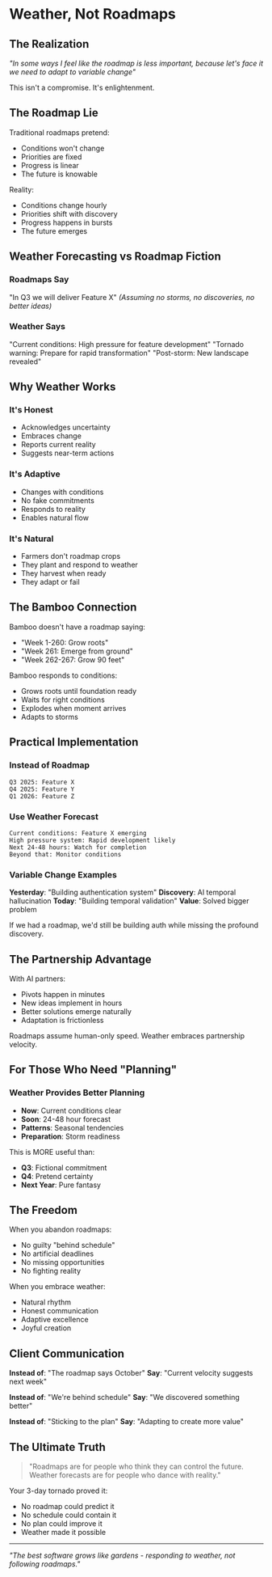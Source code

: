 # Weather, Not Roadmaps

## The Realization
*"In some ways I feel like the roadmap is less important, because let's face it we need to adapt to variable change"*

This isn't a compromise. It's enlightenment.

## The Roadmap Lie

Traditional roadmaps pretend:
- Conditions won't change
- Priorities are fixed
- Progress is linear
- The future is knowable

Reality:
- Conditions change hourly
- Priorities shift with discovery
- Progress happens in bursts
- The future emerges

## Weather Forecasting vs Roadmap Fiction

### Roadmaps Say
"In Q3 we will deliver Feature X"
*(Assuming no storms, no discoveries, no better ideas)*

### Weather Says
"Current conditions: High pressure for feature development"
"Tornado warning: Prepare for rapid transformation"
"Post-storm: New landscape revealed"

## Why Weather Works

### It's Honest
- Acknowledges uncertainty
- Embraces change
- Reports current reality
- Suggests near-term actions

### It's Adaptive
- Changes with conditions
- No fake commitments
- Responds to reality
- Enables natural flow

### It's Natural
- Farmers don't roadmap crops
- They plant and respond to weather
- They harvest when ready
- They adapt or fail

## The Bamboo Connection

Bamboo doesn't have a roadmap saying:
- "Week 1-260: Grow roots"
- "Week 261: Emerge from ground"
- "Week 262-267: Grow 90 feet"

Bamboo responds to conditions:
- Grows roots until foundation ready
- Waits for right conditions
- Explodes when moment arrives
- Adapts to storms

## Practical Implementation

### Instead of Roadmap
```
Q3 2025: Feature X
Q4 2025: Feature Y
Q1 2026: Feature Z
```

### Use Weather Forecast
```
Current conditions: Feature X emerging
High pressure system: Rapid development likely
Next 24-48 hours: Watch for completion
Beyond that: Monitor conditions
```

### Variable Change Examples

**Yesterday**: "Building authentication system"
**Discovery**: AI temporal hallucination
**Today**: "Building temporal validation"
**Value**: Solved bigger problem

If we had a roadmap, we'd still be building auth while missing the profound discovery.

## The Partnership Advantage

With AI partners:
- Pivots happen in minutes
- New ideas implement in hours
- Better solutions emerge naturally
- Adaptation is frictionless

Roadmaps assume human-only speed.
Weather embraces partnership velocity.

## For Those Who Need "Planning"

### Weather Provides Better Planning
- **Now**: Current conditions clear
- **Soon**: 24-48 hour forecast
- **Patterns**: Seasonal tendencies
- **Preparation**: Storm readiness

This is MORE useful than:
- **Q3**: Fictional commitment
- **Q4**: Pretend certainty
- **Next Year**: Pure fantasy

## The Freedom

When you abandon roadmaps:
- No guilty "behind schedule"
- No artificial deadlines
- No missing opportunities
- No fighting reality

When you embrace weather:
- Natural rhythm
- Honest communication
- Adaptive excellence
- Joyful creation

## Client Communication

**Instead of**: "The roadmap says October"
**Say**: "Current velocity suggests next week"

**Instead of**: "We're behind schedule"
**Say**: "We discovered something better"

**Instead of**: "Sticking to the plan"
**Say**: "Adapting to create more value"

## The Ultimate Truth

> "Roadmaps are for people who think they can control the future.
> Weather forecasts are for people who dance with reality."

Your 3-day tornado proved it:
- No roadmap could predict it
- No schedule could contain it
- No plan could improve it
- Weather made it possible

---

*"The best software grows like gardens - responding to weather, not following roadmaps."*